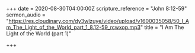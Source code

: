 +++
date = 2020-08-30T04:00:00Z
scripture_reference = "John 8:12-59"
sermon_audio = "https://res.cloudinary.com/dy3wlzuye/video/upload/v1600035058/50_I_Am_The_Light_of_the_World_part_1_8.12-59_rcwxop.mp3"
title = "I Am The Light of the World (part 1)"

+++

